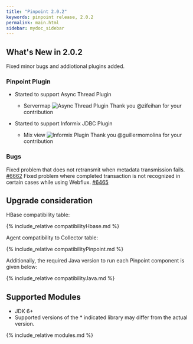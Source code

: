 ```yaml
---
title: "Pinpoint 2.0.2"
keywords: pinpoint release, 2.0.2
permalink: main.html
sidebar: mydoc_sidebar
---
```


## What's New in 2.0.2

 Fixed minor bugs and addiotional plugins added.
 
### Pinpoint Plugin

 - Started to support Async Thread Plugin
   * Servermap
   ![Async Thread Plugin](https://user-images.githubusercontent.com/10057874/80352564-06070880-88af-11ea-81a4-22f5e6ac0f91.jpg)
   Thank you @zifeihan  for your contribution
 
 - Started to support Informix JDBC Plugin
   * Mix view
   ![Informix Plugin](https://user-images.githubusercontent.com/10057874/80352447-dfe16880-88ae-11ea-8502-7f76fdf61ca7.png)
   Thank you @guillermomolina for your contribution
    
### Bugs

 Fixed problem that does not retransmit when metadata transmission fails. [#6662](https://github.com/naver/pinpoint/issues/6662)
 Fixed problem where completed transaction is not recognized in certain cases while using Webflux. [#6465](https://github.com/naver/pinpoint/issues/6465)

## Upgrade consideration

HBase compatibility table:

{% include_relative compatibilityHbase.md %}

Agent compatibility to Collector table:

{% include_relative compatibilityPinpoint.md %}

Additionally, the required Java version to run each Pinpoint component is given below:

{% include_relative compatibilityJava.md %}

## Supported Modules

* JDK 6+
* Supported versions of the \* indicated library may differ from the actual version.

{% include_relative modules.md %}


